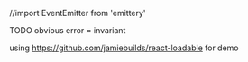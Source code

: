 

//import EventEmitter from 'emittery'

TODO obvious error = invariant


using https://github.com/jamiebuilds/react-loadable for demo
